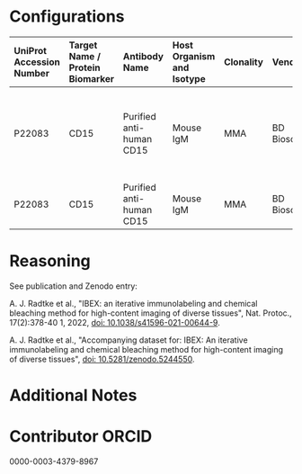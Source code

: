 # Configurations

| UniProt Accession Number   | Target Name / Protein Biomarker   | Antibody Name            | Host Organism and Isotype   | Clonality   | Vendor         |   Catalog Number | Conjugate    | RRID      | Application   | Method           | Tissue Preservation   | Tissue       | Detergent         | Antigen Retrieval Conditions   | Dye Inactivation Conditions                                            | Result   | Agree        | Disagree   |
|:---------------------------|:----------------------------------|:-------------------------|:----------------------------|:------------|:---------------|-----------------:|:-------------|:----------|:--------------|:-----------------|:----------------------|:-------------|:------------------|:-------------------------------|:-----------------------------------------------------------------------|:---------|:-------------|:-----------|
| P22083                     | CD15                              | Purified anti-human CD15 | Mouse IgM                   | MMA         | BD Biosciences |           347420 | Unconjugated | AB_400298 | IHC-P         | IBEX2D Automated | FFPE                  | Human kidney | 0.3% Triton-X-100 | AR6 for 40 minutes at 95C      | 0.5 mg/ml LiBH4 10 minutes continuous exchange with automated protocol | Success  | [+](#reason1) |            |
| P22083                     | CD15                              | Purified anti-human CD15 | Mouse IgM                   | MMA         | BD Biosciences |           347420 | Unconjugated | AB_400298 | IHC-Fr        | IBEX2D Manual    | 1% PFA Fixed Frozen   | Human spleen | 0.3% Triton-X-100 |                                | 1 mg/ml LiBH4 15 minutes                                               | Success  | [+](#reason1) |            |

# Reasoning

<a name="reason1"></a>
See publication and Zenodo entry:

A. J. Radtke et al., "IBEX: an iterative immunolabeling and chemical bleaching
 method for high-content imaging of diverse tissues", Nat. Protoc., 17(2):378-40
1, 2022, [doi: 10.1038/s41596-021-00644-9](https://doi.org/10.1038/s41596-021-00644-9).

A. J. Radtke et al., "Accompanying dataset for: IBEX: An iterative immunolabeling and chemical 
bleaching method for high-content imaging of diverse tissues",
[doi: 10.5281/zenodo.5244550](https://doi.org/10.5281/zenodo.5244551).


# Additional Notes

# Contributor ORCID

0000-0003-4379-8967
